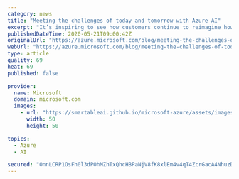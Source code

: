 ```yaml
---
category: news
title: "Meeting the challenges of today and tomorrow with Azure AI"
excerpt: "It’s inspiring to see how customers continue to reimagine how they work with the help of AI, which is more important today than ever. Our customers are finding innovative ways to deliver crisis management solutions, drive cost-savings, redefine customer engagement, and accelerate decision-making.\r\n\r\nHere"
publishedDateTime: 2020-05-21T09:00:42Z
originalUrl: "https://azure.microsoft.com/blog/meeting-the-challenges-of-today-and-tomorrow-with-azure-ai/"
webUrl: "https://azure.microsoft.com/blog/meeting-the-challenges-of-today-and-tomorrow-with-azure-ai/"
type: article
quality: 69
heat: 69
published: false

provider:
  name: Microsoft
  domain: microsoft.com
  images:
    - url: "https://smartableai.github.io/microsoft-azure/assets/images/organizations/microsoft.com-50x50.jpg"
      width: 50
      height: 50

topics:
  - Azure
  - AI

secured: "OnnLCRP1OsFh0l3dPOhMZhTxQhcHBPaNjV8fK8xlEm4v4qT4ZcrGacA4NhuzD5JYsTdEQt+eTuzCxjwBCSimKMg97HH+z4dPnc22OhkdABJzgYlUEPIpuxifUuWp0a+unm8h99AvLGKxse0wH4Hblx8LDi/Sa1ZT1DO1S1klTt+FsvcnavxpSEH6VEkxJkaD6JJUuvWMDsxmx0vWY1iCixRWO9tixIvZ39YTSy3wpW6tdQYWMOWhHDX+UdnJjWYdKKLUTmtBhPGZdLMNxFCmECB14Td2KNTWTNCEXTiYAkyHBB78I6iZK2J2zxNWOryx0CE+O4NVseUrq+k02+X0SoANGimLrr3AIXnC9Z4aRr8=;s+2WzcovysToQQNeqPJZbQ=="
---
```


